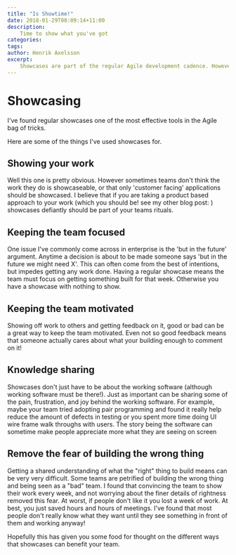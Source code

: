 ```yaml
---
title: "Is Showtime!"
date: 2018-01-29T08:09:14+11:00
description:
    Time to show what you've got
categories:
tags:
author: Henrik Axelsson
excerpt:
    Showcases are part of the regular Agile development cadence. However I've worked at organisations that are 'Agile' yet don't do showcasing. Despite it's name, showcases can have greater benefits than simply showing work.
---
```


# Showcasing

I've found regular showcases one of the most effective tools in the Agile bag of tricks.

Here are some of the things I've used showcases for.

## Showing your work
Well this one is pretty obvious. However sometimes teams don't think the work they do is showcaseable, or that only 'customer facing' applications should be showcased. I believe that if you are taking a product based approach to your work (which you should be! see my other blog post: ) showcases defiantly should be part of your teams rituals.

## Keeping the team focused
One issue I've commonly come across in enterprise is the 'but in the future' argument. Anytime a decision is about to be made someone says 'but in the future we might need X'. This can often come from the best of intentions, but impedes getting any work done. Having a regular showcase means the team must focus on getting something built for that week. Otherwise you have a showcase with nothing to show.

## Keeping the team motivated
Showing off work to others and getting feedback on it, good or bad can be a great way to keep the team motivated. Even not so good feedback means that someone actually cares about what your building enough to comment on it!

## Knowledge sharing
Showcases don't just have to be about the working software (although working software must be there!). Just as important can be sharing some of the pain, frustration, and joy behind the working software. For example, maybe your team tried adopting pair programming and found it really help reduce the amount of defects in testing or you spent more time doing UI wire frame walk throughs with users. The story being the software can sometime make people appreciate more what they are seeing on screen

## Remove the fear of building the wrong thing
Getting a shared understanding of what the "right" thing to build means can be very very difficult. Some teams are petrified of building the wrong thing and being seen as a "bad" team. I found that convincing the team to show their work every week, and not worrying about the finer details of rightness removed this fear. At worst, if people don't like it you lost a week of work. At best, you just saved hours and hours of meetings. I've found that most people don't really know what they want until they see something in front of them and working anyway!


Hopefully this has given you some food for thought on the different ways that showcases can benefit your team.
